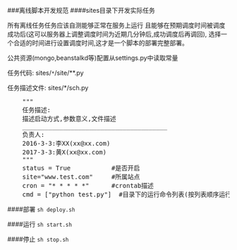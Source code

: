 ###离线脚本开发规范
####sites目录下开发实际任务

所有离线任务任务应该自测能够正常在服务上运行
且能够在预期调度时间被调度成功后(这可以服务器上调整调度时间为近期几分钟后,成功调度后再调回),
选择一个合适的时间进行设置调度时间,这才是一个脚本的部署完整部署。


公共资源(mongo,beanstalkd等)配置从settings.py中读取常量

任务代码: sites/`*`/site/**.py


任务描述文件: sites/*/sch.py

<pre>
    """
    任务描述:
    描述启动方式,参数意义,文件描述
    _______________________________________
    负责人:
    2016-3-3:李XX(xx@xx.com)
    2017-3-3:黄X(xx@xx.com)
    """
    status = True           #是否开启
    site="www.test.com"     #所属站点
    cron = "* * * * *"      #crontab描述
    cmd = ["python test.py"]  #目录下的运行命令列表(按列表顺序运行)
</pre>

####部署
`sh deploy.sh`


####运行
`sh start.sh`


####停止
`sh stop.sh`